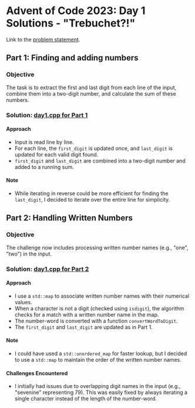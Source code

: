 # Advent of Code 2023: Day 1 Solutions - "Trebuchet?!"

Link to the [problem statement](https://adventofcode.com/2023/day/1).

## Part 1: Finding and adding numbers

### Objective

The task is to extract the first and last digit from each line of the input, combine them into a two-digit number, and calculate the sum of these numbers.

### Solution: [day1.cpp for Part 1](part1.cpp)

#### Approach

- Input is read line by line.
- For each line, the `first_digit` is updated once, and `last_digit` is updated for each valid digit found.
- `first_digit` and `last_digit` are combined into a two-digit number and added to a running sum.

#### Note

- While iterating in reverse could be more efficient for finding the `last_digit`, I decided to iterate over the entire line for simplicity.

## Part 2: Handling Written Numbers

### Objective

The challenge now includes processing written number names (e.g., "one", "two") in the input.

### Solution: [day1.cpp for Part 2](part2.cpp)

#### Approach

- I use a `std::map` to associate written number names with their numerical values.
- When a character is not a digit (checked using `isdigit`), the algorithm checks for a match with a written number name in the map.
- The number-word is converted with a function `convertWordToDigit`.
- The `first_digit` and `last_digit` are updated as in Part 1.

#### Note

- I could have used a `std::unordered_map` for faster lookup, but I decided to use a `std::map` to maintain the order of the written number names.

#### Challenges Encountered

- I initially had issues due to overlapping digit names in the input (e.g., "sevenine" representing 79). This was easily fixed by always iterating a single character instead of the length of the number-word.
